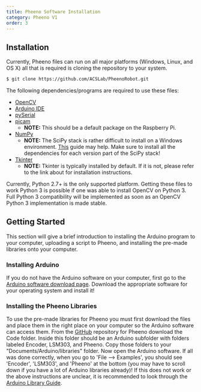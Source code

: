 ```yaml
---
title: Pheeno Software Installation
category: Pheeno V1
order: 3
---
```


## Installation

Currently, Pheeno files can run on all major platforms (Windows, Linux, and OS X) all that is required is cloning the repository to your system.

```bash
$ git clone https://github.com/ACSLab/PheenoRobot.git
```

The following dependencies/programs are required to use these files:
- [OpenCV](http://opencv.org/)
- [Arduino IDE](https://www.arduino.cc/en/Main/Software)
- [pySerial](https://github.com/pyserial/pyserial)
- [picam](https://www.raspberrypi.org/learning/getting-started-with-picamera/)
    - **NOTE:** This should be a default package on the Raspberry Pi.
- [NumPy](http://www.numpy.org/)
    - **NOTE:** The SciPy stack is rather difficult to install on a Windows environment. [This](http://www.lfd.uci.edu/~gohlke/pythonlibs/) guide may help. Make sure to install all the dependencies for each version part of the SciPy stack!
- [Tkinter](http://tkinter.unpythonic.net/wiki/How_to_install_Tkinter)
    - **NOTE:** Tkinter is typically installed by default. If it is not, please refer to the link about for installation instructions.

Currently, Python 2.7+ is the only supported platform. Getting these files to work Python 3 is possible if one was able to install OpenCV on Python 3. Full Python 3 compatibility will be implemented as soon as an OpenCV Python 3 implementation is made stable.

## Getting Started

This section will give a brief introduction to installing the Arduino program to your computer, uploading a script to Pheeno, and installing the pre-made libraries onto your computer.

### Installing Arduino

If you do not have the Arduino software on your computer, first go to the [Arduino software download page](https://www.arduino.cc/en/Main/Software). Download the appropriate software for your operating system and install it!

### Installing the Pheeno Libraries

To use the pre-made libraries for Pheeno you must first download the files and place them in the right place on your computer so the Arduino software can access them. From the [GitHub](https://github.com/ACSLab/PheenoRobot) repository for Pheeno download the Code folder. Inside this folder should be an Arduino subfolder with folders labeled Encoder, LSM303, and Pheeno. Copy those folders to your "Documents/Arduino/libraries" folder. Now open the Arduino software. If all was done correctly, when you go to 'File --> Examples', you should see 'Encoder', 'LSM303', and 'Pheeno' at the bottom (you may have to scroll down if you have a lot of Arduino libraries already)! If this does not work or the above instructions are unclear, it is recommended to look through the [Arduino Library Guide](https://www.arduino.cc/en/Guide/Libraries/).

